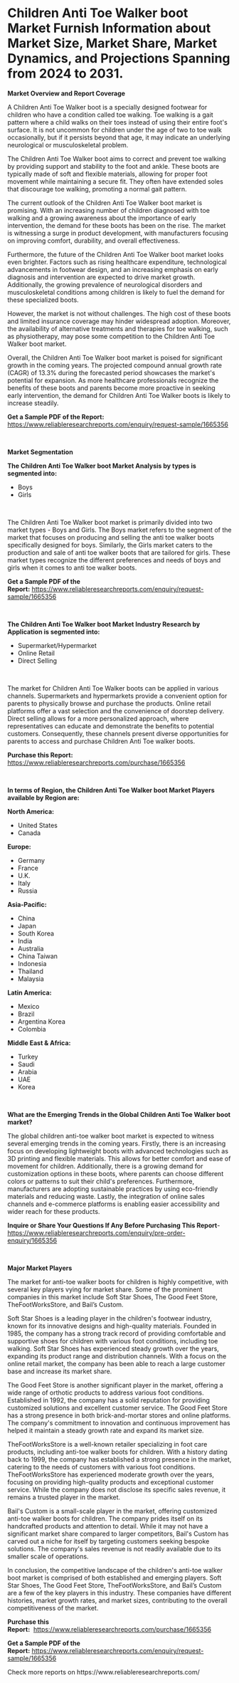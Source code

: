 <p><h1>Children Anti Toe Walker boot Market Furnish Information about Market Size, Market Share, Market Dynamics, and Projections Spanning from 2024 to 2031.</h1></p><p><strong>Market Overview and Report Coverage</strong></p>
<p><p>A Children Anti Toe Walker boot is a specially designed footwear for children who have a condition called toe walking. Toe walking is a gait pattern where a child walks on their toes instead of using their entire foot's surface. It is not uncommon for children under the age of two to toe walk occasionally, but if it persists beyond that age, it may indicate an underlying neurological or musculoskeletal problem.</p><p>The Children Anti Toe Walker boot aims to correct and prevent toe walking by providing support and stability to the foot and ankle. These boots are typically made of soft and flexible materials, allowing for proper foot movement while maintaining a secure fit. They often have extended soles that discourage toe walking, promoting a normal gait pattern.</p><p>The current outlook of the Children Anti Toe Walker boot market is promising. With an increasing number of children diagnosed with toe walking and a growing awareness about the importance of early intervention, the demand for these boots has been on the rise. The market is witnessing a surge in product development, with manufacturers focusing on improving comfort, durability, and overall effectiveness.</p><p>Furthermore, the future of the Children Anti Toe Walker boot market looks even brighter. Factors such as rising healthcare expenditure, technological advancements in footwear design, and an increasing emphasis on early diagnosis and intervention are expected to drive market growth. Additionally, the growing prevalence of neurological disorders and musculoskeletal conditions among children is likely to fuel the demand for these specialized boots.</p><p>However, the market is not without challenges. The high cost of these boots and limited insurance coverage may hinder widespread adoption. Moreover, the availability of alternative treatments and therapies for toe walking, such as physiotherapy, may pose some competition to the Children Anti Toe Walker boot market.</p><p>Overall, the Children Anti Toe Walker boot market is poised for significant growth in the coming years. The projected compound annual growth rate (CAGR) of 13.3% during the forecasted period showcases the market's potential for expansion. As more healthcare professionals recognize the benefits of these boots and parents become more proactive in seeking early intervention, the demand for Children Anti Toe Walker boots is likely to increase steadily.</p></p>
<p><strong>Get a Sample PDF of the Report:</strong> <a href="https://www.reliableresearchreports.com/enquiry/request-sample/1665356">https://www.reliableresearchreports.com/enquiry/request-sample/1665356</a></p>
<p>&nbsp;</p>
<p><strong>Market Segmentation</strong></p>
<p><strong>The Children Anti Toe Walker boot Market Analysis by types is segmented into:</strong></p>
<p><ul><li>Boys</li><li>Girls</li></ul></p>
<p>&nbsp;</p>
<p><p>The Children Anti Toe Walker boot market is primarily divided into two market types - Boys and Girls. The Boys market refers to the segment of the market that focuses on producing and selling the anti toe walker boots specifically designed for boys. Similarly, the Girls market caters to the production and sale of anti toe walker boots that are tailored for girls. These market types recognize the different preferences and needs of boys and girls when it comes to anti toe walker boots.</p></p>
<p><strong>Get a Sample PDF of the Report:</strong>&nbsp;<a href="https://www.reliableresearchreports.com/enquiry/request-sample/1665356">https://www.reliableresearchreports.com/enquiry/request-sample/1665356</a></p>
<p>&nbsp;</p>
<p><strong>The Children Anti Toe Walker boot Market Industry Research by Application is segmented into:</strong></p>
<p><ul><li>Supermarket/Hypermarket</li><li>Online Retail</li><li>Direct Selling</li></ul></p>
<p>&nbsp;</p>
<p><p>The market for Children Anti Toe Walker boots can be applied in various channels. Supermarkets and hypermarkets provide a convenient option for parents to physically browse and purchase the products. Online retail platforms offer a vast selection and the convenience of doorstep delivery. Direct selling allows for a more personalized approach, where representatives can educate and demonstrate the benefits to potential customers. Consequently, these channels present diverse opportunities for parents to access and purchase Children Anti Toe walker boots.</p></p>
<p><strong>Purchase this Report:</strong>&nbsp; <a href="https://www.reliableresearchreports.com/purchase/1665356">https://www.reliableresearchreports.com/purchase/1665356</a></p>
<p>&nbsp;</p>
<p><strong>In terms of Region, the Children Anti Toe Walker boot Market Players available by Region are:</strong></p>
<p>
    <p> <strong> North America: </strong>
        <ul>
            <li>United States</li>
            <li>Canada</li>
        </ul>
        </p> 
    <p> <strong> Europe: </strong>
        <ul>
            <li>Germany</li>
            <li>France</li>
            <li>U.K.</li>
            <li>Italy</li>
            <li>Russia</li>
        </ul>
        </p> 
    <p> <strong> Asia-Pacific: </strong>
        <ul>
            <li>China</li>
            <li>Japan</li>
            <li>South Korea</li>
            <li>India</li>
            <li>Australia</li>
            <li>China Taiwan</li>
            <li>Indonesia</li>
            <li>Thailand</li>
            <li>Malaysia</li>
        </ul>
        </p> 
    <p> <strong> Latin America: </strong>
        <ul>
            <li>Mexico</li>
            <li>Brazil</li>
            <li>Argentina Korea</li>
            <li>Colombia</li>
        </ul>
        </p> 
    <p> <strong> Middle East & Africa: </strong>
        <ul>
            <li>Turkey</li>
            <li>Saudi</li>
            <li>Arabia</li>
            <li>UAE</li>
            <li>Korea</li>
        </ul>
    </p>
    </p>
<p>&nbsp;</p>
<p><strong>What are the Emerging Trends in the Global Children Anti Toe Walker boot market?</strong></p>
<p><p>The global children anti-toe walker boot market is expected to witness several emerging trends in the coming years. Firstly, there is an increasing focus on developing lightweight boots with advanced technologies such as 3D printing and flexible materials. This allows for better comfort and ease of movement for children. Additionally, there is a growing demand for customization options in these boots, where parents can choose different colors or patterns to suit their child's preferences. Furthermore, manufacturers are adopting sustainable practices by using eco-friendly materials and reducing waste. Lastly, the integration of online sales channels and e-commerce platforms is enabling easier accessibility and wider reach for these products.</p></p>
<p><strong>Inquire or Share Your Questions If Any Before Purchasing This Report</strong>- <a href="https://www.reliableresearchreports.com/enquiry/pre-order-enquiry/1665356">https://www.reliableresearchreports.com/enquiry/pre-order-enquiry/1665356</a></p>
<p>&nbsp;</p>
<p><strong>Major Market Players</strong></p>
<p><p>The market for anti-toe walker boots for children is highly competitive, with several key players vying for market share. Some of the prominent companies in this market include Soft Star Shoes, The Good Feet Store, TheFootWorksStore, and Bail’s Custom. </p><p>Soft Star Shoes is a leading player in the children's footwear industry, known for its innovative designs and high-quality materials. Founded in 1985, the company has a strong track record of providing comfortable and supportive shoes for children with various foot conditions, including toe walking. Soft Star Shoes has experienced steady growth over the years, expanding its product range and distribution channels. With a focus on the online retail market, the company has been able to reach a large customer base and increase its market share.</p><p>The Good Feet Store is another significant player in the market, offering a wide range of orthotic products to address various foot conditions. Established in 1992, the company has a solid reputation for providing customized solutions and excellent customer service. The Good Feet Store has a strong presence in both brick-and-mortar stores and online platforms. The company's commitment to innovation and continuous improvement has helped it maintain a steady growth rate and expand its market size.</p><p>TheFootWorksStore is a well-known retailer specializing in foot care products, including anti-toe walker boots for children. With a history dating back to 1999, the company has established a strong presence in the market, catering to the needs of customers with various foot conditions. TheFootWorksStore has experienced moderate growth over the years, focusing on providing high-quality products and exceptional customer service. While the company does not disclose its specific sales revenue, it remains a trusted player in the market.</p><p>Bail's Custom is a small-scale player in the market, offering customized anti-toe walker boots for children. The company prides itself on its handcrafted products and attention to detail. While it may not have a significant market share compared to larger competitors, Bail's Custom has carved out a niche for itself by targeting customers seeking bespoke solutions. The company's sales revenue is not readily available due to its smaller scale of operations.</p><p>In conclusion, the competitive landscape of the children's anti-toe walker boot market is comprised of both established and emerging players. Soft Star Shoes, The Good Feet Store, TheFootWorksStore, and Bail’s Custom are a few of the key players in this industry. These companies have different histories, market growth rates, and market sizes, contributing to the overall competitiveness of the market.</p></p>
<p><strong>Purchase this Report:</strong>&nbsp;&nbsp;<a href="https://www.reliableresearchreports.com/purchase/1665356">https://www.reliableresearchreports.com/purchase/1665356</a></p>
<p></p>
<p><strong>Get a Sample PDF of the Report:</strong>&nbsp;<a href="https://www.reliableresearchreports.com/enquiry/request-sample/1665356">https://www.reliableresearchreports.com/enquiry/request-sample/1665356</a></p>
<p>Check more reports on https://www.reliableresearchreports.com/</p>